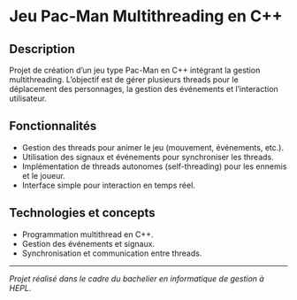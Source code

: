 # Jeu Pac-Man Multithreading en C++

## Description
Projet de création d’un jeu type Pac-Man en C++ intégrant la gestion multithreading. L’objectif est de gérer plusieurs threads pour le déplacement des personnages, la gestion des événements et l’interaction utilisateur.

## Fonctionnalités
- Gestion des threads pour animer le jeu (mouvement, événements, etc.).
- Utilisation des signaux et événements pour synchroniser les threads.
- Implémentation de threads autonomes (self-threading) pour les ennemis et le joueur.
- Interface simple pour interaction en temps réel.

## Technologies et concepts
- Programmation multithread en C++.
- Gestion des événements et signaux.
- Synchronisation et communication entre threads.

---

*Projet réalisé dans le cadre du bachelier en informatique de gestion à HEPL.*
